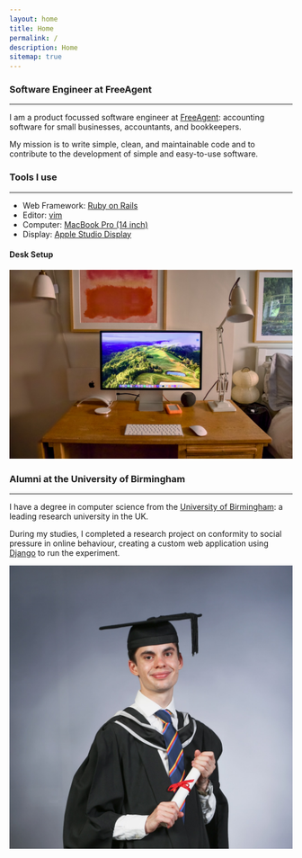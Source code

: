 ```yaml
---
layout: home
title: Home
permalink: /
description: Home
sitemap: true
---
```


### Software Engineer at FreeAgent
---

I am a product focussed software engineer at [FreeAgent](https://www.freeagent.com): 
accounting software for small businesses, accountants, and bookkeepers.

My mission is to write simple, clean, and maintainable code and to contribute to
the development of simple and easy-to-use software.

### Tools I use
---

- Web Framework: [Ruby on Rails](https://rubyonrails.org)
- Editor: [vim](https://www.vim.org)
- Computer: [MacBook Pro (14 inch)](https://www.apple.com/macbook-pro/)
- Display: [Apple Studio Display](https://www.apple.com/studio-display/)

#### Desk Setup

<img src="/assets/img/desk_setup.jpeg" class="img-fluid">


### Alumni at the University of Birmingham
---

I have a degree in computer science from the [University of
Birmingham](https://www.birmingham.ac.uk): a leading research university in the
UK. 

During my studies, I completed a research project on conformity to social
pressure in online behaviour, creating a custom web application using 
[Django](https://www.djangoproject.com) to run the experiment.

<img src="/assets/img/graduation.jpeg" class="img-fluid">

